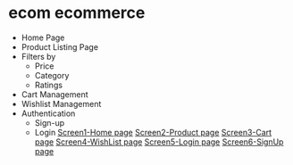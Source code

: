 # ecom ecommerce
* Home Page
* Product Listing Page
* Filters by
  - Price
  - Category
  - Ratings
* Cart Management
* Wishlist Management
* Authentication
  - Sign-up
  - Login
 [Screen1-Home page](https://auro-ecom.netlify.app/)
 [Screen2-Product page](https://auro-ecom.netlify.app/components/productpg/)
 [Screen3-Cart page](https://auro-ecom.netlify.app/components/cartpg/)
 [Screen4-WishList page](https://auro-ecom.netlify.app/components/wishlistpg/)
 [Screen5-Login page](https://auro-ecom.netlify.app/components/loginpg/)
 [Screen6-SignUp page](https://auro-ecom.netlify.app/components/signuppg/)

